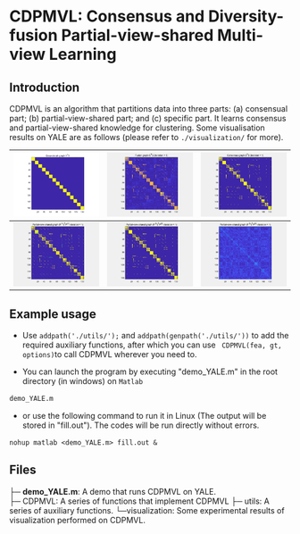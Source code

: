 # CDPMVL: Consensus and Diversity-fusion Partial-view-shared Multi-view Learning

## Introduction

CDPMVL is an algorithm that partitions data into three parts: (a) consensual part; (b) partial-view-shared part; and (c) specific part. It learns consensus and partial-view-shared knowledge for clustering. Some visualisation results on YALE are as follows (please refer to ```./visualization/``` for more).

| <img src= './visualization/Fig/Yale_1.tiff' width='400px'/> | ![Yale_2](./README/Figure/Yale_2-1714903166087-1.gif) | ![Yale_3](./README/Figure/Yale_3-1714903167897-3.gif) |
| ----------------------------------------------------------- | ----------------------------------------------------- | ----------------------------------------------------- |
| ![Yale_4](./README/Figure/Yale_4-1714903171254-5.gif)       | ![Yale_5](./README/Figure/Yale_5-1714903173252-7.gif) | ![Yale_6](./README/Figure/Yale_6-1714903174914-9.gif) |

## Example usage

- Use ```addpath('./utils/');``` and ```addpath(genpath('./utils/'))``` to add the required auxiliary functions, after which you can use ``` CDPMVL(fea, gt, options)```to call CDPMVL wherever you need to.

- You can launch the program by executing "demo_YALE.m" in the root directory (in windows) on ```Matlab```

```python
demo_YALE.m
```

- or use the following command to run it in Linux (The output will be stored in "fill.out"). The codes will be run directly without errors.

```Cpython
nohup matlab <demo_YALE.m> fill.out &
```

## Files

├─ **demo_YALE.m**: A demo that runs CDPMVL on YALE.  
├─ CDPMVL: A series of functions that implement CDPMVL
├─ utils: A series of auxiliary functions. 
└─visualization: Some experimental results of visualization performed on CDPMVL.